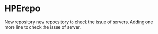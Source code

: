 # HPErepo
New repository
new repoository to check the issue of servers. 
Adding one more line to check the issue of server.
